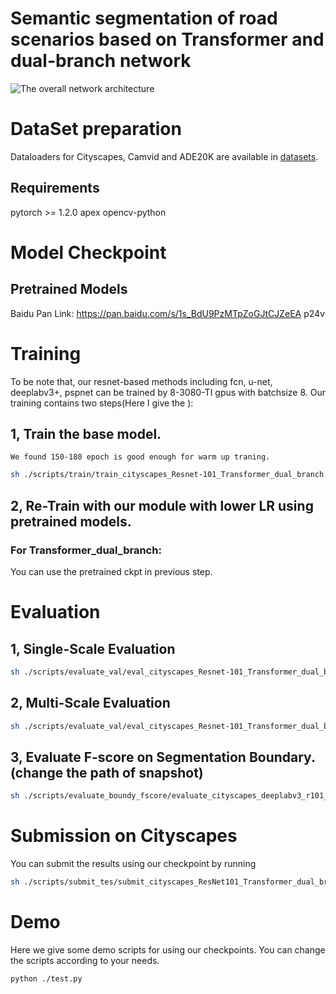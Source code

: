 # Semantic segmentation of road scenarios based on Transformer and dual-branch network

![The overall network architecture](images/1)

# DataSet preparation
Dataloaders for Cityscapes, Camvid and ADE20K are available in [datasets](./datasets). 

## Requirements

pytorch >= 1.2.0
apex
opencv-python


# Model Checkpoint

## Pretrained Models

Baidu Pan Link: https://pan.baidu.com/s/1s_BdU9PzMTpZoGJtCJZeEA  p24v


# Training

To be note that, our resnet-based methods including fcn, u-net, deeplabv3+, pspnet can be trained by 8-3080-TI gpus with batchsize 8.
Our training contains two steps(Here I give the ):


## 1, Train the base model.
    We found 150-180 epoch is good enough for warm up traning.
```bash
sh ./scripts/train/train_cityscapes_Resnet-101_Transformer_dual_branch.sh
```

## 2, Re-Train with our module with lower LR using pretrained models.


### For Transformer_dual_branch:
  You can use the pretrained ckpt in previous step.
  

# Evaluation


## 1, Single-Scale Evaluation
```bash
sh ./scripts/evaluate_val/eval_cityscapes_Resnet-101_Transformer_dual_branch.sh 
```

## 2, Multi-Scale Evaluation
```bash
sh ./scripts/evaluate_val/eval_cityscapes_Resnet-101_Transformer_dual_branch_ms.sh
```
## 3, Evaluate F-score on Segmentation Boundary.(change the path of snapshot)
```bash
sh ./scripts/evaluate_boundy_fscore/evaluate_cityscapes_deeplabv3_r101_decouple
```

# Submission on Cityscapes

You can submit the results using our checkpoint by running 

```bash
sh ./scripts/submit_tes/submit_cityscapes_ResNet101_Transformer_dual_branch.sh
```

# Demo 
Here we give some demo scripts for using our checkpoints.
You can change the scripts according to your needs.

```bash
python ./test.py
```
